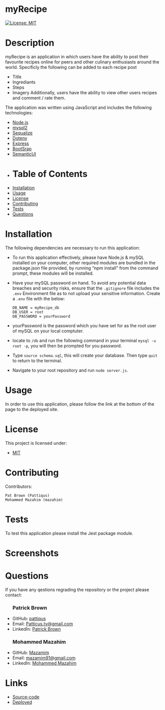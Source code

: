 # myRecipe
  [![License: MIT](https://img.shields.io/badge/License-MIT-yellow.svg)](https://opensource.org/licenses/MIT)
# Description
myRecipe is an application in which users have the ability to post their favourite recipes online for peers and other culinary enthusiasts around the world.
Specificly the following can be added to each recipe post
- Title
- Ingrediants
- Steps
- Imagery
Additionally, users have the ability to view other users recipes and comment / rate them.

The application was written using JavaScript and includes the following technologies: 
- [Node.js](https://nodejs.org/en/) 
- [mysql2](https://www.npmjs.com/package/mysql2) 
- [Sequalize](https://sequelize.org/)
- [Dotenv](https://www.npmjs.com/package/dotenv)
- [Express](https://expressjs.com/)
- [BootSrap](https://getbootstrap.com/)
- [SemanticUI](https://semantic-ui.com/)
- # Table of Contents
* [Installation](#installation)
* [Usage](#usage)
* [License](#license)
* [Contributing](#contributing)
* [Tests](#tests)
* [Questions](#tests)
# Installation
The following dependencies are necessary to run this application: 

- To run this application effectively, please have Node.js & mySQL installed on your computer, other required modules are bundled in the package.json file provided, by running “npm install” from the command prompt, these modules will be installed.
- Have your mySQL password on hand. To avoid any potential data breaches and security risks, ensure that the ```.gitignore``` file includes the ```.env``` Environment file as to not upload your sensitive information. Create a ```.env``` file with the below:

  ```DB_NAME = myRecipe_db ```<br>
  ```DB_USER = root```<br>
  ```DB_PASSWORD = yourPassword```

- yourPassword is the password which you have set for as the root user of mySQL on your local comptuter. 
- locate to ```/db``` and run the following command in your terminal ```mysql -u root -p```, you will then be prompted for you password.
- Type ```source schema.sql```, this will create your database. Then type ```quit``` to return to the terminal.
- Navigate to your root repository and run ```node server.js```.

# Usage
In order to use this application, please follow the link at the bottom of the page to the deployed site.

# License
This project is licensed under:
- [MIT](https://opensource.org/licenses/MIT)

# Contributing
Contributors: 

```
Pat Brown (Pattiqus)
Mohammed Mazahim (mazahim)
```
# Tests
To test this application please install the Jest package module.
# Screenshots

# Questions
If you have any qestions regrading the repository or the project please contact: 

<ul>
    <h3>Patrick Brown</h3>
    <li>GitHub:  <a href=https://github.com/pattiqus>pattiqus</a></li> 
    <li>Email: <a href=mailto:Patticus.tv@gmail.com>Patticus.tv@gmail.com</a></li>
    <li>LinkedIn: <a href=https://www.linkedin.com/in/patrick-brown-52553410a>Patrick Brown</a></li>
</ul>
<ul>
    <h3>Mohammed Mazahim</h3>
    <li>GitHub:  <a href=https://github.com/mazamim>Mazamim</a></li> 
    <li>Email: <a href=mazamim91@gmail.com>mazamim91@gmail.com</a></li>
    <li>LinkedIn: <a href=https://www.linkedin.com/in/mohammed-mazahim-8a7583163>Mohammed Mazahim</a></li>
</ul>

# Links
- [Source-code](https://github.com/Pattiqus/myRecipe)
- [Deployed](https://my-recipe-pbmm.herokuapp.com/)
